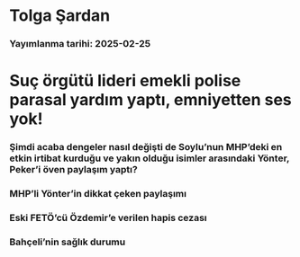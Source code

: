 # Tolga Şardan

### Yayımlanma tarihi: 2025-02-25

# Suç örgütü lideri emekli polise parasal yardım yaptı, emniyetten ses yok!


### Şimdi acaba dengeler nasıl değişti de Soylu’nun MHP’deki en etkin irtibat kurduğu ve yakın olduğu isimler arasındaki Yönter, Peker’i öven paylaşım yaptı?


### MHP’li Yönter’in dikkat çeken paylaşımı


### Eski FETÖ’cü Özdemir’e verilen hapis cezası


### Bahçeli’nin sağlık durumu

